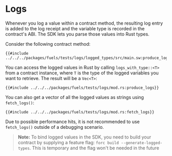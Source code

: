 # Logs

Whenever you log a value within a contract method, the resulting log entry is added to the log receipt and the variable type is recorded in the contract's ABI. The SDK lets you parse those values into Rust types.

Consider the following contract method:

```rust,ignore
{{#include ../../../packages/fuels/tests/logs/logged_types/src/main.sw:produce_logs}}
```

You can access the logged values in Rust by calling `logs_with_type::<T>` from a contract instance, where `T` is the type of the logged variables you want to retrieve. The result will be a `Vec<T>`:

```rust,ignore
{{#include ../../../packages/fuels/tests/logs/mod.rs:produce_logs}}
```

You can also get a vector of all the logged values as strings using `fetch_logs()`:

```rust, ignore
{{#include ../../../packages/fuels/tests/logs/mod.rs:fetch_logs}}
```

Due to possible performance hits, it is not recommended to use `fetch_logs()` outside of a debugging scenario.

> **Note:** To bind logged values in the SDK, you need to build your contract by supplying a feature flag: `forc build --generate-logged-types`. This is temporary and the flag won't be needed in the future
